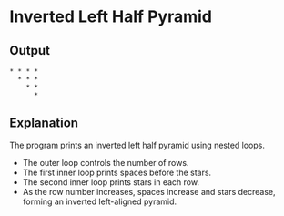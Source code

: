 # Inverted Left Half Pyramid

## Output
```
* * * *
  * * *
    * *
      *
```

## Explanation
The program prints an inverted left half pyramid using nested loops.  
- The outer loop controls the number of rows.  
- The first inner loop prints spaces before the stars.  
- The second inner loop prints stars in each row.  
- As the row number increases, spaces increase and stars decrease, forming an inverted left-aligned pyramid.





